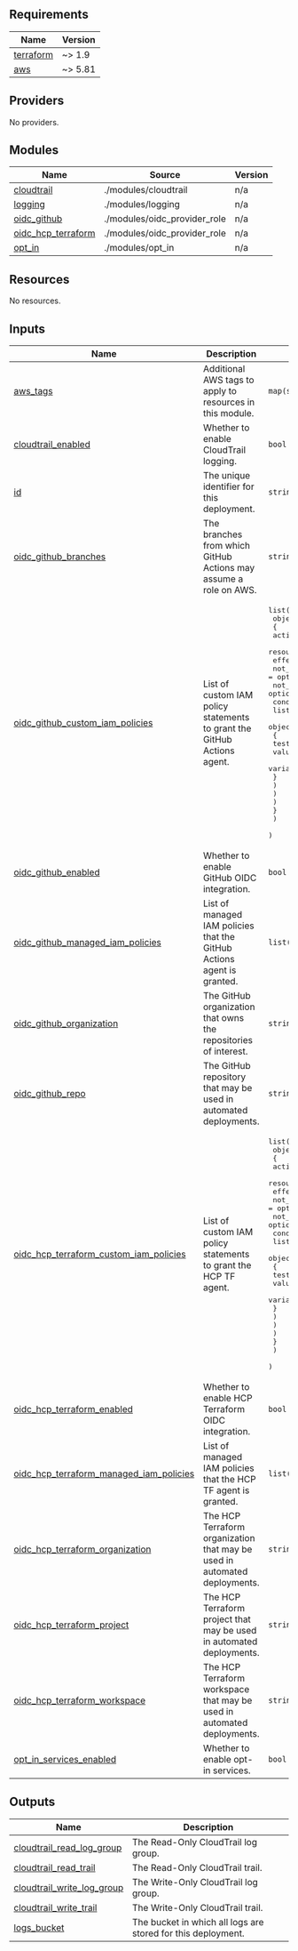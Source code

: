 <!-- BEGIN_TF_DOCS -->
## Requirements

| Name | Version |
|------|---------|
| <a name="requirement_terraform"></a> [terraform](#requirement\_terraform) | ~> 1.9 |
| <a name="requirement_aws"></a> [aws](#requirement\_aws) | ~> 5.81 |

## Providers

No providers.

## Modules

| Name | Source | Version |
|------|--------|---------|
| <a name="module_cloudtrail"></a> [cloudtrail](#module\_cloudtrail) | ./modules/cloudtrail | n/a |
| <a name="module_logging"></a> [logging](#module\_logging) | ./modules/logging | n/a |
| <a name="module_oidc_github"></a> [oidc\_github](#module\_oidc\_github) | ./modules/oidc_provider_role | n/a |
| <a name="module_oidc_hcp_terraform"></a> [oidc\_hcp\_terraform](#module\_oidc\_hcp\_terraform) | ./modules/oidc_provider_role | n/a |
| <a name="module_opt_in"></a> [opt\_in](#module\_opt\_in) | ./modules/opt_in | n/a |

## Resources

No resources.

## Inputs

| Name | Description | Type | Default | Required |
|------|-------------|------|---------|:--------:|
| <a name="input_aws_tags"></a> [aws\_tags](#input\_aws\_tags) | Additional AWS tags to apply to resources in this module. | `map(string)` | `{}` | no |
| <a name="input_cloudtrail_enabled"></a> [cloudtrail\_enabled](#input\_cloudtrail\_enabled) | Whether to enable CloudTrail logging. | `bool` | `false` | no |
| <a name="input_id"></a> [id](#input\_id) | The unique identifier for this deployment. | `string` | n/a | yes |
| <a name="input_oidc_github_branches"></a> [oidc\_github\_branches](#input\_oidc\_github\_branches) | The branches from which GitHub Actions may assume a role on AWS. | `string` | `"*"` | no |
| <a name="input_oidc_github_custom_iam_policies"></a> [oidc\_github\_custom\_iam\_policies](#input\_oidc\_github\_custom\_iam\_policies) | List of custom IAM policy statements to grant the GitHub Actions agent. | <pre>list(<br/>    object(<br/>      {<br/>        actions       = list(string)<br/>        resources     = list(string)<br/>        effect        = optional(string)<br/>        not_actions   = optional(list(string))<br/>        not_resources = optional(list(string))<br/>        conditions = optional(<br/>          list(<br/>            object(<br/>              {<br/>                test     = string<br/>                values   = list(string)<br/>                variable = string<br/>              }<br/>            )<br/>          )<br/>        )<br/>      }<br/>    )<br/>  )</pre> | <pre>[<br/>  {<br/>    "actions": [<br/>      "iam:PassRole"<br/>    ],<br/>    "conditions": [<br/>      {<br/>        "test": "StringEquals",<br/>        "values": [<br/>          "batch.amazonaws.com",<br/>          "ecs-tasks.amazonaws.com",<br/>          "ecs.amazonaws.com"<br/>        ],<br/>        "variable": "iam:PassedToService"<br/>      }<br/>    ],<br/>    "resources": [<br/>      "*"<br/>    ]<br/>  }<br/>]</pre> | no |
| <a name="input_oidc_github_enabled"></a> [oidc\_github\_enabled](#input\_oidc\_github\_enabled) | Whether to enable GitHub OIDC integration. | `bool` | `false` | no |
| <a name="input_oidc_github_managed_iam_policies"></a> [oidc\_github\_managed\_iam\_policies](#input\_oidc\_github\_managed\_iam\_policies) | List of managed IAM policies that the GitHub Actions agent is granted. | `list(string)` | <pre>[<br/>  "PowerUserAccess"<br/>]</pre> | no |
| <a name="input_oidc_github_organization"></a> [oidc\_github\_organization](#input\_oidc\_github\_organization) | The GitHub organization that owns the repositories of interest. | `string` | `null` | no |
| <a name="input_oidc_github_repo"></a> [oidc\_github\_repo](#input\_oidc\_github\_repo) | The GitHub repository that may be used in automated deployments. | `string` | `"*"` | no |
| <a name="input_oidc_hcp_terraform_custom_iam_policies"></a> [oidc\_hcp\_terraform\_custom\_iam\_policies](#input\_oidc\_hcp\_terraform\_custom\_iam\_policies) | List of custom IAM policy statements to grant the HCP TF agent. | <pre>list(<br/>    object(<br/>      {<br/>        actions       = list(string)<br/>        resources     = list(string)<br/>        effect        = optional(string)<br/>        not_actions   = optional(list(string))<br/>        not_resources = optional(list(string))<br/>        conditions = optional(<br/>          list(<br/>            object(<br/>              {<br/>                test     = string<br/>                values   = list(string)<br/>                variable = string<br/>              }<br/>            )<br/>          )<br/>        )<br/>      }<br/>    )<br/>  )</pre> | `[]` | no |
| <a name="input_oidc_hcp_terraform_enabled"></a> [oidc\_hcp\_terraform\_enabled](#input\_oidc\_hcp\_terraform\_enabled) | Whether to enable HCP Terraform OIDC integration. | `bool` | `false` | no |
| <a name="input_oidc_hcp_terraform_managed_iam_policies"></a> [oidc\_hcp\_terraform\_managed\_iam\_policies](#input\_oidc\_hcp\_terraform\_managed\_iam\_policies) | List of managed IAM policies that the HCP TF agent is granted. | `list(string)` | <pre>[<br/>  "AdministratorAccess"<br/>]</pre> | no |
| <a name="input_oidc_hcp_terraform_organization"></a> [oidc\_hcp\_terraform\_organization](#input\_oidc\_hcp\_terraform\_organization) | The HCP Terraform organization that may be used in automated deployments. | `string` | `null` | no |
| <a name="input_oidc_hcp_terraform_project"></a> [oidc\_hcp\_terraform\_project](#input\_oidc\_hcp\_terraform\_project) | The HCP Terraform project that may be used in automated deployments. | `string` | `"*"` | no |
| <a name="input_oidc_hcp_terraform_workspace"></a> [oidc\_hcp\_terraform\_workspace](#input\_oidc\_hcp\_terraform\_workspace) | The HCP Terraform workspace that may be used in automated deployments. | `string` | `"*"` | no |
| <a name="input_opt_in_services_enabled"></a> [opt\_in\_services\_enabled](#input\_opt\_in\_services\_enabled) | Whether to enable opt-in services. | `bool` | `false` | no |

## Outputs

| Name | Description |
|------|-------------|
| <a name="output_cloudtrail_read_log_group"></a> [cloudtrail\_read\_log\_group](#output\_cloudtrail\_read\_log\_group) | The Read-Only CloudTrail log group. |
| <a name="output_cloudtrail_read_trail"></a> [cloudtrail\_read\_trail](#output\_cloudtrail\_read\_trail) | The Read-Only CloudTrail trail. |
| <a name="output_cloudtrail_write_log_group"></a> [cloudtrail\_write\_log\_group](#output\_cloudtrail\_write\_log\_group) | The Write-Only CloudTrail log group. |
| <a name="output_cloudtrail_write_trail"></a> [cloudtrail\_write\_trail](#output\_cloudtrail\_write\_trail) | The Write-Only CloudTrail trail. |
| <a name="output_logs_bucket"></a> [logs\_bucket](#output\_logs\_bucket) | The bucket in which all logs are stored for this deployment. |
<!-- END_TF_DOCS -->